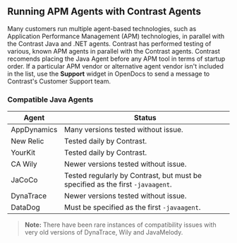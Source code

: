 <!--
title: "Running the Contrast Agent with other Agents"
description: "How our Agent behaves in the presence of others"
tags: "troubleshoot java agent APM AppDynamics YourKit Dynatrace NewRelic Wily"
-->

## Running APM Agents with Contrast Agents

Many customers run multiple agent-based technologies, such as Application Performance Management (APM) technologies, in parallel with the Contrast Java and .NET agents. Contrast has performed testing of various, known APM agents in parallel with the Contrast agents. Contrast recomends placing the Java Agent before any APM tool in terms of startup order. If a particular APM vendor or alternative agent vendor isn't included in the list, use the **Support** widget in OpenDocs to send a message to Contrast's Customer Support team. 

### Compatible Java Agents

| Agent       | Status                   |
|-------------|--------------------------|
| AppDynamics | Many versions tested without issue. |
| New Relic   | Tested daily by Contrast. |
| YourKit     | Tested daily by Contrast. |
| CA Wily     | Newer versions tested without issue. |
| JaCoCo      | Tested regularly by Contrast, but must be specified as the first `-javaagent`. |
| DynaTrace | Newer versions tested without issue. |                                                                       
| DataDog | Must be specified as the first `-javaagent`. |                                                                                 

> **Note:** There have been rare instances of compatibility issues with very old versions of DynaTrace, Wily and JavaMelody.
